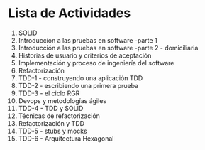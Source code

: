 # Lista de Actividades

1. SOLID
2. Introducción a las pruebas en software -parte 1
3. Introducción a las pruebas en software -parte 2 - domiciliaria
4. Historias de usuario y criterios de aceptación
5. Implementación y proceso de ingeniería del software
6. Refactorización 
5. TDD-1 - construyendo una aplicación TDD
6. TDD-2 - escribiendo una primera prueba
7. TDD-3 - el ciclo RGR
8. Devops y metodologías ágiles
9. TDD-4 - TDD y SOLID
10. Técnicas de refactorización
11. Refactorización y TDD
12. TDD-5 - stubs y mocks
13. TDD-6 - Arquitectura Hexagonal
